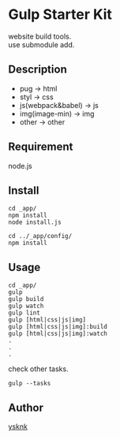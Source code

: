 Gulp Starter Kit
====

website build tools.  
use submodule add.  

## Description

* pug -> html
* styl -> css
* js(webpack&babel) -> js
* img(image-min) -> img
* other -> other

## Requirement

node.js

## Install

    cd _app/
    npm install
    node install.js

    cd ../_app/config/
    npm install

## Usage

    cd _app/
    gulp
    gulp build
    gulp watch
    gulp lint
    gulp [html|css|js|img]
    gulp [html|css|js|img]:build
    gulp [html|css|js|img]:watch
    .
    .
    .

check other tasks.

    gulp --tasks

## Author

[ysknk](https://github.com/ysknk)
